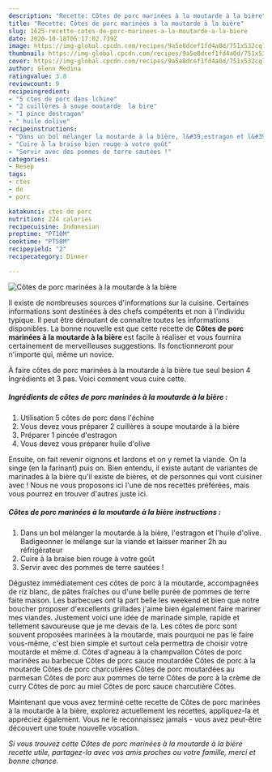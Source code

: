 ```yaml
---
description: "Recette: Côtes de porc marinées à la moutarde à la bière"
title: "Recette: Côtes de porc marinées à la moutarde à la bière"
slug: 1625-recette-cotes-de-porc-marinees-a-la-moutarde-a-la-biere
date: 2020-10-18T05:17:02.739Z
image: https://img-global.cpcdn.com/recipes/9a5e8dcef1fd4a0d/751x532cq70/cotes-de-porc-marinees-a-la-moutarde-a-la-biere-photo-principale-de-la-recette.jpg
thumbnail: https://img-global.cpcdn.com/recipes/9a5e8dcef1fd4a0d/751x532cq70/cotes-de-porc-marinees-a-la-moutarde-a-la-biere-photo-principale-de-la-recette.jpg
cover: https://img-global.cpcdn.com/recipes/9a5e8dcef1fd4a0d/751x532cq70/cotes-de-porc-marinees-a-la-moutarde-a-la-biere-photo-principale-de-la-recette.jpg
author: Glenn Medina
ratingvalue: 3.8
reviewcount: 9
recipeingredient:
- "5 ctes de porc dans lchine"
- "2 cuillères à soupe moutarde  la bire"
- "1 pince destragon"
- " huile dolive"
recipeinstructions:
- "Dans un bol mélanger la moutarde à la bière, l&#39;estragon et l&#39;huile d&#39;olive. Badigeonner le mélange sur la viande et laisser mariner 2h au réfrigérateur"
- "Cuire à la braise bien rouge à votre goût"
- "Servir avec des pommes de terre sautées !"
categories:
- Resep
tags:
- ctes
- de
- porc

katakunci: ctes de porc 
nutrition: 224 calories
recipecuisine: Indonesian
preptime: "PT10M"
cooktime: "PT58M"
recipeyield: "2"
recipecategory: Dinner

---
```



![Côtes de porc marinées à la moutarde à la bière](https://img-global.cpcdn.com/recipes/9a5e8dcef1fd4a0d/751x532cq70/cotes-de-porc-marinees-a-la-moutarde-a-la-biere-photo-principale-de-la-recette.jpg)

Il existe de nombreuses sources d'informations sur la cuisine. Certaines informations sont destinées à des chefs compétents et non à l'individu typique. Il peut être déroutant de connaître toutes les informations disponibles. La bonne nouvelle est que cette recette de <strong> Côtes de porc marinées à la moutarde à la bière </strong> est facile à réaliser et vous fournira certainement de merveilleuses suggestions. Ils fonctionneront pour n'importe qui, même un novice.

<!--inarticleads1-->

À faire côtes de porc marinées à la moutarde à la bière tue seul besion 4 Ingrédients et 3 pas. Voici comment vous cuire cette.

##### Ingrédients de côtes de porc marinées à la moutarde à la bière :

1. Utilisation 5 côtes de porc dans l&#39;échine
1. Vous devez vous préparer 2 cuillères à soupe moutarde à la bière
1. Préparer 1 pincée d&#39;estragon
1. Vous devez vous préparer  huile d&#39;olive


Ensuite, on fait revenir oignons et lardons et on y remet la viande. On la singe (en la farinant) puis on. Bien entendu, il existe autant de variantes de marinades à la bière qu&#39;il existe de bières, et de personnes qui vont cuisiner avec ! Nous ne vous proposons ici l&#39;une de nos recettes préférées, mais vous pourrez en trouver d&#39;autres juste ici. 

<!--inarticleads2-->

##### Côtes de porc marinées à la moutarde à la bière instructions :

1. Dans un bol mélanger la moutarde à la bière, l&#39;estragon et l&#39;huile d&#39;olive. Badigeonner le mélange sur la viande et laisser mariner 2h au réfrigérateur
1. Cuire à la braise bien rouge à votre goût
1. Servir avec des pommes de terre sautées !


Dégustez immédiatement ces côtes de porc à la moutarde, accompagnées de riz blanc, de pâtes fraîches ou d&#39;une belle purée de pommes de terre faite maison. Les barbecues ont la part belle les weekend et bien que notre boucher proposer d&#39;excellents grillades j&#39;aime bien également faire mariner mes viandes. Justement voici une idée de marinade simple, rapide et tellement savoureuse que je me devais de la. Les côtes de porc sont souvent proposées marinées à la moutarde, mais pourquoi ne pas le faire vous-même, c&#39;est bien simple et surtout cela permettra de choisir votre moutarde et même d. Côtes d&#39;agneau à la champvallon Côtes de porc marinées au barbecue Côtes de porc sauce moutardée Côtes de porc à la moutarde Côtes de porc charcutières Côtes de porc moutardées au parmesan Côtes de porc aux pommes de terre Côtes de porc à la crème de curry Côtes de porc au miel Côtes de porc sauce charcutière Côtes. 

<!--inarticleads1-->

<p>
Maintenant que vous avez terminé cette recette de Côtes de porc marinées à la moutarde à la bière, explorez actuellement les recettes, appliquez-la et appréciez également. Vous ne le reconnaissez jamais - vous avez peut-être découvert une toute nouvelle vocation.
</p>

<p>
<i>Si vous trouvez cette Côtes de porc marinées à la moutarde à la bière recette utile, partagez-la avec vos amis proches ou votre famille, merci et bonne chance.</i>
</p>

